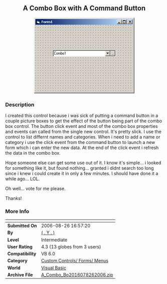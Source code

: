 ﻿<div align="center">

## A Combo Box with A Command Button

<img src="PIC2006818119375804.gif">
</div>

### Description

I created this control because i was sick of putting a command button in a couple picture boxes to get the effect of the button being part of the combo box control. The button click event and most of the combo box properties and events can called from the single new control. It's pretty slick. I use the control to list differnt names and categories. When i need to add a name or category i use the click event from the command button to launch a new form which i can enter the new data. At the end of the click event i refresh the data in the combo box.

Hope someone else can get some use out of it. I know it's simple... i looked for something like it, but found nothing... granted i didnt search too long since i knew i could create it in only a few minutes. I should have done it a while ago... LOL.

Oh well... vote for me please.

Thanks!
 
### More Info
 


<span>             |<span>
---                |---
**Submitted On**   |2006-08-26 16:57:20
**By**             |[\( \. Y \. \)](https://github.com/Planet-Source-Code/PSCIndex/blob/master/ByAuthor/y.md)
**Level**          |Intermediate
**User Rating**    |4.3 (13 globes from 3 users)
**Compatibility**  |VB 6\.0
**Category**       |[Custom Controls/ Forms/  Menus](https://github.com/Planet-Source-Code/PSCIndex/blob/master/ByCategory/custom-controls-forms-menus__1-4.md)
**World**          |[Visual Basic](https://github.com/Planet-Source-Code/PSCIndex/blob/master/ByWorld/visual-basic.md)
**Archive File**   |[A\_Combo\_Bo2016078262006\.zip](https://github.com/Planet-Source-Code/y-a-combo-box-with-a-command-button__1-66302/archive/master.zip)








